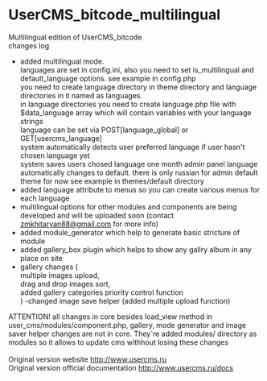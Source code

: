 # UserCMS_bitcode_multilingual <br />
Multilingual edition of UserCMS_bitcode <br />
changes log <br />
- added multilingual mode. <br />
	languages are set in config.ini, also you need to set is_multilingual and default_language options. see example in config.php <br />
	you need to create language directory in theme directory and language directories in it named as languages. <br />
	in language directories you need to create language.php file with $data_language array which will contain variables with your language strings <br />
	language can be set via POST[language_global] or GET[usercms_language] <br />
	system automatically detects user preferred language if user hasn't chosen language yet <br />
	system saves users chosed language one month
	admin panel language automatically changes to default. there is only russian for admin default theme for now
	see example in themes/default directory <br />
- added language attribute to menus so you can create various menus for each language <br />
- multilingual options for other modules and components are being developed and will be uploaded soon (contact zmkhitaryan88@gmail.com for more info) <br />
- added module_generator which help to generate basic stricture of module <br />
- added gallery_box plugin which helps to show any gallry album in any place on site <br />
- gallery changes ( <br />
	multiple images upload,  <br />
	drag and drop images sort,  <br />
	added gallery categories priority control function <br />
	)
-changed image save helper (added multiple upload function) <br />

ATTENTION! all changes in core besides load_view method in user_cms/modules/component.php, gallery, mode generator and image saver helper changes are not in core. They`re added modules/ directory as modules so it allows to update cms withhout losing these changes   <br />
<br />
Original version website http://www.usercms.ru <br />
Original version official documentation http://www.usercms.ru/docs <br />
